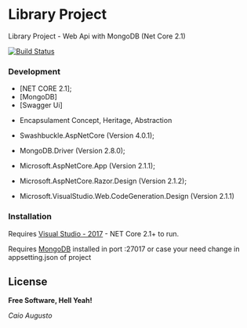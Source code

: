 # Library Project
Library Project - Web Api with MongoDB (Net Core 2.1)

[![Build Status](https://travis-ci.org/joemccann/dillinger.svg?branch=master)](https://github.com/caioaugusto1/LibraryProject-webApi-netCore.git)

### Development

* [NET CORE 2.1];
* [MongoDB]
* [Swagger Ui]

- Encapsulament Concept, Heritage, Abstraction 

- Swashbuckle.AspNetCore (Version 4.0.1);
- MongoDB.Driver (Version 2.8.0);
- Microsoft.AspNetCore.App (Version 2.1.1);
- Microsoft.AspNetCore.Razor.Design (Version 2.1.2);
- Microsoft.VisualStudio.Web.CodeGeneration.Design (Version 2.1.1)

### Installation

Requires [Visual Studio - 2017](https://visualstudio.microsoft.com/downloads/) - NET Core 2.1+ to run.

Requires [MongoDB](https://www.mongodb.com/download-center) installed in port :27017 or case your need change in appsetting.json of project

License
----


**Free Software, Hell Yeah!**

*Caio Augusto*
